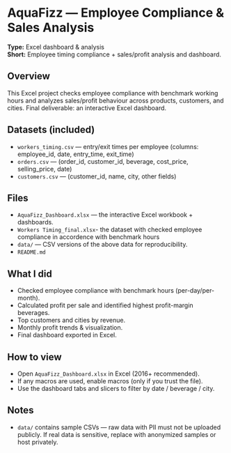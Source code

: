 # AquaFizz — Employee Compliance & Sales Analysis

**Type:** Excel dashboard & analysis  
**Short:** Employee timing compliance + sales/profit analysis and dashboard.

## Overview
This Excel project checks employee compliance with benchmark working hours and analyzes sales/profit behaviour across products, customers, and cities. Final deliverable: an interactive Excel dashboard.

## Datasets (included)
- `workers_timing.csv` — entry/exit times per employee (columns: employee_id, date, entry_time, exit_time)
- `orders.csv` — (order_id, customer_id, beverage, cost_price, selling_price, date)
- `customers.csv` — (customer_id, name, city, other fields)

## Files
- `AquaFizz_Dashboard.xlsx` — the interactive Excel workbook + dashboards.
- `Workers Timing_final.xlsx`- the dataset with checked employee compliance in accordence with benchmark hours
- `data/` — CSV versions of the above data for reproducibility.
- `README.md`

## What I did
- Checked employee compliance with benchmark hours (per-day/per-month).
- Calculated profit per sale and identified highest profit-margin beverages.
- Top customers and cities by revenue.
- Monthly profit trends & visualization.
- Final dashboard exported in Excel.

## How to view
- Open `AquaFizz_Dashboard.xlsx` in Excel (2016+ recommended).
- If any macros are used, enable macros (only if you trust the file).
- Use the dashboard tabs and slicers to filter by date / beverage / city.

## Notes
- `data/` contains sample CSVs — raw data with PII must not be uploaded publicly. If real data is sensitive, replace with anonymized samples or host privately.
